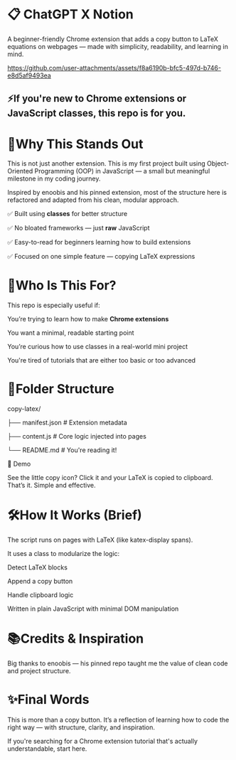 # 📋 ChatGPT X Notion

A beginner-friendly Chrome extension that adds a copy button to LaTeX equations on webpages — made with simplicity, readability, and learning in mind.

https://github.com/user-attachments/assets/f8a6190b-bfc5-497d-b746-e8d5af9493ea

## ⚡️If you're new to Chrome extensions or JavaScript classes, this repo is for you.

# 🌟Why This Stands Out
This is not just another extension. This is my first project built using Object-Oriented Programming (OOP) in JavaScript — a small but meaningful milestone in my coding journey.

Inspired by enoobis and his pinned extension, most of the structure here is refactored and adapted from his clean, modular approach.

✅ Built using **classes** for better structure

✅ No bloated frameworks — just **raw** JavaScript 

✅ Easy-to-read for beginners learning how to build extensions 

✅ Focused on one simple feature — copying LaTeX expressions 

# 🧠Who Is This For?
This repo is especially useful if:

You’re trying to learn how to make **Chrome extensions**

You want a minimal, readable starting point

You’re curious how to use classes in a real-world mini project

You're tired of tutorials that are either too basic or too advanced

# 📁Folder Structure
copy-latex/

├── manifest.json         # Extension metadata

├── content.js            # Core logic injected into pages

└── README.md             # You're reading it!

📸 Demo


See the little copy icon? Click it and your LaTeX is copied to clipboard. That’s it. Simple and effective.

# 🛠How It Works (Brief)
The script runs on pages with LaTeX (like katex-display spans).

It uses a class to modularize the logic:

Detect LaTeX blocks

Append a copy button

Handle clipboard logic

Written in plain JavaScript with minimal DOM manipulation

# 📚Credits & Inspiration
Big thanks to enoobis — his pinned repo taught me the value of clean code and project structure.

# ✨Final Words
This is more than a copy button. It’s a reflection of learning how to code the right way — with structure, clarity, and inspiration.

If you're searching for a Chrome extension tutorial that's actually understandable, start here.
